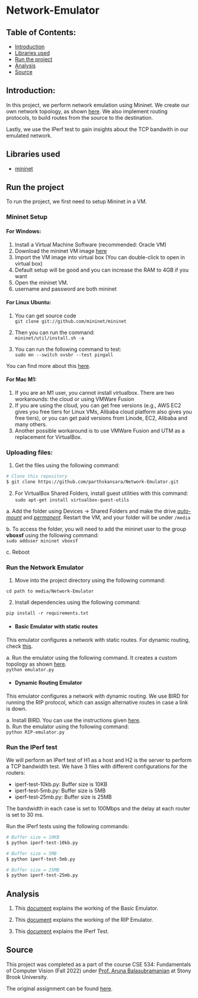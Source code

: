 # Network-Emulator

## Table of Contents:
* [Introduction](#introduction)
* [Libraries used](#libraries-used)
* [Run the project](#run-the-project)
* [Analysis](#analysis)
* [Source](#source)

## Introduction:
In this project, we perform network emulation using Mininet. We create our own network topology, as shown [here](https://github.com/parthskansara/Network-Emulator/blob/main/Network%20Topology.png). We also implement routing protocols, to build routes from the source to the destination.

Lastly, we use the IPerf test to gain insights about the TCP bandwith in our emulated network.

## Libraries used
* [mininet](http://mininet.org/api/annotated.html)


## Run the project

To run the project, we first need to setup Mininet in a VM. 

### Mininet Setup  
#### For Windows:
1. Install a Virtual Machine Software (recommended: Oracle VM)  
2. Download the mininet VM image [here](https://github.com/mininet/mininet/releases/download/2.3.0/mininet-2.3.0-210211-ubuntu-18.04.5-server-amd64-ovf.zip)  
3. Import the VM image into virtual box  (You can double-click to open in virtual box)  
4. Default setup will be good and you can increase the RAM to 4GB if you want  
5. Open the mininet VM.  
6. username and password are both mininet

#### For Linux Ubuntu:

1. You can get source code  
`git clone git://github.com/mininet/mininet`

2. Then you can run the command:  
`mininet/util/install.sh -a`

3. You can run the following command to test:  
`sudo mn --switch ovsbr --test pingall`

You can find more about this [here](http://mininet.org/download/).

#### For Mac M1:

1. If you are an M1 user, you cannot install virtualbox. There are two workarounds: the cloud or using VMWare Fusion  
2. If you are using the cloud, you can get free versions (e.g., AWS EC2 gives you free tiers for Linux VMs, Alibaba cloud platform also gives you free tiers), or
you can get paid versions from Linode, EC2, Alibaba and many others.  
3. Another possible workaround is to use VMWare Fusion and UTM as a replacement for VirtualBox. 

### Uploading files:

1. Get the files using the following command:  
```bash
# Clone this repository
$ git clone https://github.com/parthskansara/Network-Emulator.git
```

2. For VirtualBox Shared Folders, install guest utilities with this command:  
`sudo apt-get install virtualbox-guest-utils`

a. Add the folder using Devices → Shared Folders and make the
drive <ins>*auto-mount*</ins> and <ins>*permanent*</ins>. Restart the VM, and your folder will be under `/media`

b. To access the folder, you will need to add the mininet user to the group **vboxsf** using the following command:  
`sudo adduser mininet vboxsf`

c. Reboot

### Run the Network Emulator

1. Move into the project directory using the following command:

`cd path to media/Network-Emulator`

2. Install dependencies using the following command:

`pip install -r requirements.txt`

* #### Basic Emulator with static routes  
This emulator configures a network with static routes. For dynamic routing, check [this](#dynamic-routing-emulator).  

a. Run the emulator using the following command. It creates a custom topology as shown [here](https://github.com/parthskansara/Network-Emulator/blob/main/Network%20Topology.png).  
`python emulator.py`


* #### Dynamic Routing Emulator
This emulator configures a network with dynamic routing. We use BIRD for running the RIP protocol, which can assign alternative routes in case a link is down.  

a. Install BIRD. You can use the instructions given [here]( https://gitlab.labs.nic.cz/labs/bird/).  
b. Run the emulator using the following command:  
`python RIP-emulator.py`
 
 
 ### Run the IPerf test

We will perform an IPerf test of H1 as a host and H2 is the server to perform a TCP bandwidth test. We have 3 files with different configurations for the routers:
* iperf-test-10kb.py: Buffer size is 10KB
* iperf-test-5mb.py: Buffer size is 5MB
* iperf-test-25mb.py: Buffer size is 25MB

The bandwidth in each case is set to 100Mbps and the delay at each router is set to 30 ms.

Run the IPerf tests using the following commands:

```bash
# Buffer size = 10KB
$ python iperf-test-10kb.py

# Buffer size = 5MB
$ python iperf-test-5mb.py

# Buffer size = 25MB
$ python iperf-test-25mb.py

```


## Analysis
1. This [document](https://github.com/parthskansara/Network-Emulator/blob/main/docs/Basic%20Emulator.pdf) explains the working of the Basic Emulator.

2. This [document](https://github.com/parthskansara/Network-Emulator/blob/main/docs/RIP%20Emulator.pdf) explains the working of the RIP Emulator.

3. This [document](https://github.com/parthskansara/Network-Emulator/blob/main/docs/IPerf%20Test.pdf) explains the IPerf Test.

## Source
This project was completed as a part of the course CSE 534: Fundamentals of Computer Vision (Fall 2022) under [Prof. Aruna Balasubramanian](https://www.cs.stonybrook.edu/people/faculty/ArunaBalasubramanian) at Stony Brook University.


The original assignment can be found [here](https://drive.google.com/file/d/1PN7ALmftR3wQLpY1RtAhNpfL3hOTNUHW/view?usp=sharing).
